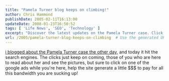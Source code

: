 ```yaml
---
title: "Pamela Turner blog keeps on climbing!"
author: Chris Hammond
publishDate: 2005-02-11T16:13:00
updateDate: 2008-01-23T16:50:52
tags: [ 'Life News', 'SEO', 'Technology' ]
excerpt: "Discover the latest updates on the Pamela Turner case. Click for news and photos, and consider supporting us by clicking on a Google ad to help cover costs."
url: /2005/pamela-turner-blog-keeps-on-climbing  # Use the generated URL with year
---
```

<P><A href="https://www.chrishammond.com/archive/2005/02/09/515">i blogged about the Pamela Turner case the other day</A>, and today it hit the search engines. The clicks just keep on coming, those of you who are here to read about her and see the pictures, but sure to click on one of the google ads while you're here, help the site generate a little $$$ to pay for all this bandwidth you are sucking up!</P> <P>&nbsp;</P>

